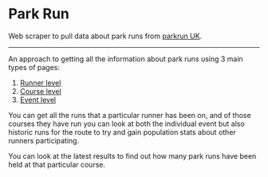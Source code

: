 # Park Run
Web scraper to pull data about park runs from [parkrun UK](https://www.parkrun.org.uk/).

- - - -

An approach to getting all the information about park runs using 3 main types of pages:
1. [Runner level](https://www.parkrun.org.uk/results/athleteresultshistory/?athleteNumber=501501)
2. [Course level](https://www.parkrun.org.uk/margate/results/latestresults/)
3. [Event level](https://www.parkrun.org.uk/margate/results/weeklyresults/?runSeqNumber=233)

You can get all the runs that a particular runner has been on, and of those courses they have run you can look at both the individual event but also historic runs for the route to try and gain population stats about other runners participating. 

You can look at the latest results to find out how many park runs have been held at that particular course. 
